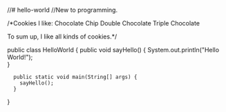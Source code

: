 //# hello-world
//New to programming.

/*Cookies I like: 
  Chocolate Chip
  Double Chocolate
  Triple Chocolate

To sum up, I like all kinds of cookies.*/


public class HelloWorld {
      public void sayHello()  {
        System.out.println("Hello World!");      
      }

      public static void main(String[] args) {
        sayHello();
      }
}

